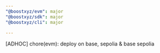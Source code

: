 ```yaml
---
"@boostxyz/evm": major
"@boostxyz/sdk": major
"@boostxyz/cli": major

---
```


[ADHOC] chore(evm): deploy on base, sepolia & base sepolia

